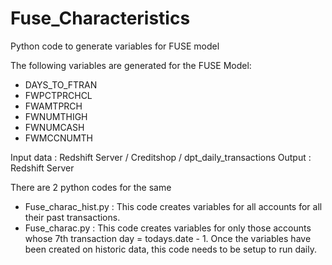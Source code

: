 # Fuse_Characteristics
Python code to generate variables for FUSE model

The following variables are generated for the FUSE Model:
 - DAYS_TO_FTRAN
 - FWPCTPRCHCL
 - FWAMTPRCH
 - FWNUMTHIGH
 - FWNUMCASH
 - FWMCCNUMTH
 
 Input data : Redshift Server / Creditshop / dpt_daily_transactions
 Output : Redshift Server 
 
 There are 2 python codes for the same
  - Fuse_charac_hist.py : This code creates variables for all accounts for all their past transactions.
  - Fuse_charac.py : This code creates variables for only those accounts whose 7th transaction day = todays.date - 1. Once the 
  variables have been created on historic data, this code needs to be setup to run daily.
 
